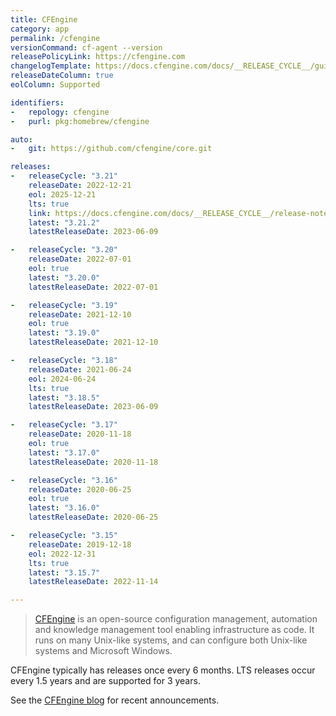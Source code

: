 ```yaml
---
title: CFEngine
category: app
permalink: /cfengine
versionCommand: cf-agent --version
releasePolicyLink: https://cfengine.com
changelogTemplate: https://docs.cfengine.com/docs/__RELEASE_CYCLE__/guide-latest-release-whatsnew-changelog-core.html
releaseDateColumn: true
eolColumn: Supported

identifiers:
-   repology: cfengine
-   purl: pkg:homebrew/cfengine

auto:
-   git: https://github.com/cfengine/core.git

releases:
-   releaseCycle: "3.21"
    releaseDate: 2022-12-21
    eol: 2025-12-21
    lts: true
    link: https://docs.cfengine.com/docs/__RELEASE_CYCLE__/release-notes-whatsnew-changelog-core.html
    latest: "3.21.2"
    latestReleaseDate: 2023-06-09

-   releaseCycle: "3.20"
    releaseDate: 2022-07-01
    eol: true
    latest: "3.20.0"
    latestReleaseDate: 2022-07-01

-   releaseCycle: "3.19"
    releaseDate: 2021-12-10
    eol: true
    latest: "3.19.0"
    latestReleaseDate: 2021-12-10

-   releaseCycle: "3.18"
    releaseDate: 2021-06-24
    eol: 2024-06-24
    lts: true
    latest: "3.18.5"
    latestReleaseDate: 2023-06-09

-   releaseCycle: "3.17"
    releaseDate: 2020-11-18
    eol: true
    latest: "3.17.0"
    latestReleaseDate: 2020-11-18

-   releaseCycle: "3.16"
    releaseDate: 2020-06-25
    eol: true
    latest: "3.16.0"
    latestReleaseDate: 2020-06-25

-   releaseCycle: "3.15"
    releaseDate: 2019-12-18
    eol: 2022-12-31
    lts: true
    latest: "3.15.7"
    latestReleaseDate: 2022-11-14

---
```


> [CFEngine](https://cfengine.com) is an open-source configuration management, automation and
> knowledge management tool enabling infrastructure as code. It runs on many Unix-like systems, and
> can configure both Unix-like systems and Microsoft Windows.

CFEngine typically has releases once every 6 months. LTS releases occur every 1.5 years and are
supported for 3 years.

See the [CFEngine blog](https://cfengine.com/blog/) for recent announcements.
